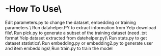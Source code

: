 # -How To Use\\
Edit parameters.py to change the dataset, embedding or training parameters.\\
Run datahelper.PY to extract information from Yelp download file\\
Run pick.py to generate a subset of the training dataset (need .txt format Yelp dataset extracted from datehelper.py)\\
Run stats.py to get dataset statistics\\
Run embedding.py or embedding2.py to generate user and item embeddings\\
Run train.py to train the model

